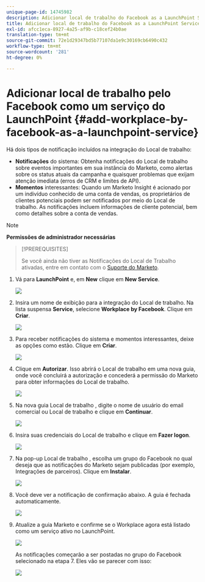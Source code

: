```yaml
---
unique-page-id: 14745982
description: Adicionar local de trabalho do Facebook as a LaunchPoint Service - Documentos da Marketo - Documentação do produto
title: Adicionar local de trabalho do Facebook as a LaunchPoint Service
exl-id: afcc1eca-8927-4a25-af9b-c18cef24b0ae
translation-type: tm+mt
source-git-commit: 72e1d29347bd5b77107da1e9c30169cb6490c432
workflow-type: tm+mt
source-wordcount: '281'
ht-degree: 0%

---
```


# Adicionar local de trabalho pelo Facebook como um serviço do LaunchPoint {#add-workplace-by-facebook-as-a-launchpoint-service}

Há dois tipos de notificação incluídos na integração do Local de trabalho:

* **Notificações** do sistema: Obtenha notificações do Local de trabalho sobre eventos importantes em sua instância do Marketo, como alertas sobre os status atuais da campanha e quaisquer problemas que exijam atenção imediata (erros de CRM e limites de API).
* **Momentos** interessantes: Quando um Marketo Insight é acionado por um indivíduo conhecido de uma conta de vendas, os proprietários de clientes potenciais podem ser notificados por meio do Local de trabalho. As notificações incluem informações de cliente potencial, bem como detalhes sobre a conta de vendas.

>[!NOTE]
>
>**Permissões de administrador necessárias**

>[!PREREQUISITES]
>
>Se você ainda não tiver as Notificações do Local de Trabalho ativadas, entre em contato com o [Suporte do Marketo](https://nation.marketo.com/t5/Support/ct-p/Support).

1. Vá para **LaunchPoint** e, em **New** clique em **New Service**.

   ![](assets/image2017-11-27-14-3a13-3a18-1.png)

1. Insira um nome de exibição para a integração do Local de trabalho. Na lista suspensa **Service**, selecione **Workplace by Facebook**. Clique em **Criar**.

   ![](assets/newservice.png)

1. Para receber notificações do sistema e momentos interessantes, deixe as opções como estão. Clique em **Criar**.

   ![](assets/create.png)

1. Clique em **Autorizar**. Isso abrirá o Local de trabalho em uma nova guia, onde você concluirá a autorização e concederá a permissão do Marketo para obter informações do Local de trabalho.

   ![](assets/authorize.png)

1. Na nova guia Local de trabalho , digite o nome de usuário do email comercial ou Local de trabalho e clique em **Continuar**.

   ![](assets/workplacelogin.png)

1. Insira suas credenciais do Local de trabalho e clique em **Fazer logon**.

   ![](assets/workplacelogininfo.png)

1. Na pop-up Local de trabalho , escolha um grupo do Facebook no qual deseja que as notificações do Marketo sejam publicadas (por exemplo, Integrações de parceiros). Clique em **Instalar**.

   ![](assets/installmarketo.png)

1. Você deve ver a notificação de confirmação abaixo. A guia é fechada automaticamente.

   ![](assets/success.png)

1. Atualize a guia Marketo e confirme se o Workplace agora está listado como um serviço ativo no LaunchPoint.

   ![](assets/confirm.png)

   As notificações começarão a ser postadas no grupo do Facebook selecionado na etapa 7. Eles vão se parecer com isso:

   ![](assets/example.png)
